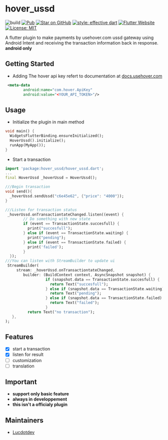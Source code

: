 # hover_ussd

![build](https://github.com/lucdotdev/hover_ussd/workflows/build/badge.svg)
[![Pub](https://img.shields.io/pub/v/hover_ussd)](https://pub.dartlang.org/packages/hover_ussd)
[![Star on GitHub](https://img.shields.io/github/stars/lucdotdev/hover_ussd)](https://github.com/lucdotdev/hover_ussd)
[![style: effective dart](https://img.shields.io/badge/style-effective_dart-40c4ff.svg)](https://github.com/tenhobi/effective_dart)
[![Flutter Website](https://img.shields.io/badge/flutter-website-deepskyblue.svg)](https://flutter.dev/docs/development/data-and-backend/state-mgmt/options#bloc--rx)
[![License: MIT](https://img.shields.io/badge/license-MIT-purple.svg)](https://opensource.org/licenses/MIT)

A flutter plugin to make payments by usehover.com ussd gateway using Android Intent and receiving the transaction information back in response. 
**android only**

## Getting Started

* Adding The hover api key refert to documentation at [docs.usehover.com](https://docs.usehover.com/)

```xml
 <meta-data
        android:name="com.hover.ApiKey"  
        android:value="<YOUR_API_TOKEN>"/>
```
## Usage
* Initialize the plugin in main method
```dart
void main() {
  WidgetsFlutterBinding.ensureInitialized();
  HoverUssd().initialize();
  runApp(MyApp());
}
```
* Start a transaction
```dart 
import 'package:hover_ussd/hover_ussd.dart';
...
final HoverUssd _hoverUssd = HoverUssd();

///Begin transaction
void send(){
  _hoverUssd.sendUssd("c6e45e62", {"price": "4000"});
}

///Listen for transaction status
 _hoverUssd.onTransactiontateChanged.listen((event) {
        // Do something with new state
        if (event == TransactionState.succesfull) {
          print("succesfull");
        } else if (event == TransactionState.waiting) {
          print("pending");
        } else if (event == TransactionState.failed) {
          print('failed');
        }
  });
///You can listen with StreamBuilder to update ui
 StreamBuilder(
     stream: _hoverUssd.onTransactiontateChanged,
        builder: (BuildContext context, AsyncSnapshot snapshot) {
                  if (snapshot.data == TransactionState.succesfull) {
                    return Text("succesfull");
                  } else if (snapshot.data == TransactionState.waiting) {
                    return Text("pending");
                  } else if (snapshot.data == TransactionState.failed) {
                    return Text("failed");
                  }
          return Text("no transaction");
   },
);

```
## Features
  - [x] start a transaction
  - [x] listen for result  
  - [ ] customization
  - [ ] translation
  
## Important
 
 * **support only basic feature**
 * **always in developpement**
 * **this isn't a officialy plugin**
      
## Maintainers
- [Lucdotdev](https://twitter.com/lucdotdev)
 
